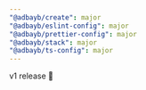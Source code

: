 ```yaml
---
"@adbayb/create": major
"@adbayb/eslint-config": major
"@adbayb/prettier-config": major
"@adbayb/stack": major
"@adbayb/ts-config": major
---
```


v1 release 🚀
